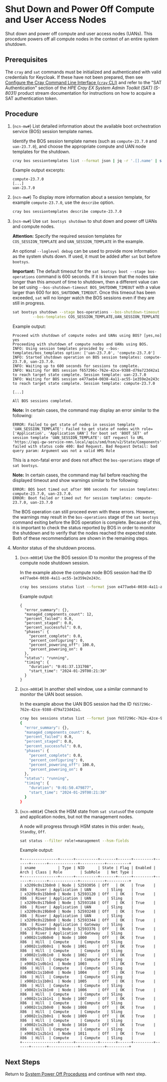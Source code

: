# Shut Down and Power Off Compute and User Access Nodes

Shut down and power off compute and user access nodes \(UANs\). This procedure powers off all compute nodes in the context of an entire system shutdown.

## Prerequisites

The `cray` and `sat` commands must be initialized and authenticated with valid credentials for Keycloak. If these have not been prepared, then see
[Configure the Cray Command Line Interface (`cray` CLI)](../configure_cray_cli.md) and refer to the "SAT Authentication" section of the *HPE Cray EX
System Admin Toolkit (SAT) (S-8031)* product stream documentation for instructions on how to acquire a SAT authentication token.

## Procedure

1. (`ncn-mw#`) List detailed information about the available boot orchestration service \(BOS\) session template names.

   Identify the BOS session template names (such as `compute-23.7.0` and `uan-23.7.0`), and choose the appropriate compute and UAN node templates for the shutdown.

   ```bash
   cray bos sessiontemplates list --format json | jq -r '.[].name' | sort
   ```

   Example output excerpts:

   ```text
   compute-23.7.0
   [...]
   uan-23.7.0
   ```

1. (`ncn-mw#`) To display more information about a session template, for example `compute-23.7.0`, use the `describe` option.

   ```bash
   cray bos sessiontemplates describe compute-23.7.0
   ```

1. (`ncn-mw#`) Use `sat bootsys shutdown` to shut down and power off UANs and compute nodes.

   **Attention:** Specify the required session templates for `COS_SESSION_TEMPLATE` and `UAN_SESSION_TEMPLATE` in the example.

   An optional `--loglevel debug` can be used to provide more information as the system shuts down. If used, it must be added after `sat` but before `bootsys`.

   **Important:** The default timeout for the `sat bootsys boot --stage bos-operations` command is 600 seconds. If it is known that
   the nodes take longer than this amount of time to shutdown, then a different value can be set using `--bos-shutdown-timeout BOS_SHUTDOWN_TIMEOUT`
   with a value larger than 600 for `BOS_SHUTDOWN_TIMEOUT`. Once this timeout has been exceeded, `sat` will no longer watch the BOS sessions
   even if they are still in progress.

   ```bash
   sat bootsys shutdown --stage bos-operations --bos-shutdown-timeout BOS_SHUTDOWN_TIMEOUT \
            --bos-templates COS_SESSION_TEMPLATE,UAN_SESSION_TEMPLATE
   ```

   Example output:

   ```text
   Proceed with shutdown of compute nodes and UANs using BOS? [yes,no] yes
   Proceeding with shutdown of compute nodes and UANs using BOS.
   INFO: Using session templates provided by --bos-templates/bos_templates option: ['uan-23.7.0', 'compute-23.7.0']
   INFO: Started shutdown operation on BOS session templates: compute-23.7.0, uan-23.7.0.
   INFO: Waiting up to 600 seconds for sessions to complete.
   INFO: Waiting for BOS session f657296c-762e-42ce-9388-d79a723d42a1 to reach target state complete. Session template: uan-23.7.0
   INFO: Waiting for BOS session e477aeb4-0038-4a11-ac55-1e359e2e243c to reach target state complete. Session template: compute-23.7.0

   [...]

   All BOS sessions completed.
   ```

   **Note:** In certain cases, the command may display an error similar to the following:

   ```text
   ERROR: Failed to get state of nodes in session template 'UAN_SESSION_TEMPLATE': Failed to get state of nodes with role=['Application', 'Application_UAN'] for boot set 'BOOT_SET' of session template 'UAN_SESSION_TEMPLATE': GET request to URL 'https://api-gw-service-nmn.local/apis/smd/hsm/v2/State/Components' failed with status code 400: Bad Request. Bad Request Detail: bad query param: Argument was not a valid HMS Role
   ```

   This is a non-fatal error and does not affect the `bos-operations` stage of `sat bootsys`.

   **Note:** In certain cases, the command may fail before reaching the displayed timeout
   and show warnings similar to the following:

   ```text
   ERROR: BOS boot timed out after 900 seconds for session templates: compute-23.7.0, uan-23.7.0.
   ERROR: Boot failed or timed out for session templates: compute-23.7.0, uan-23.7.0
   ```

    The BOS operation can still proceed even with these errors. However, the warnings
    may result in the `bos-operations` stage of the `sat bootsys` command exiting before the BOS
    operation is complete. Because of this, it is important to check the status reported by BOS in order to monitor the
    shutdown and to verify that the nodes reached the expected state. Both of these recommendations are shown
    in the remaining steps.

1. Monitor status of the shutdown process.

   1. (`ncn-m001#`) Use the BOS session ID to monitor the progress of the compute node shutdown session.

      In the example above the compute node BOS session had the ID `e477aeb4-0038-4a11-ac55-1e359e2e243c`.

      ```bash
      cray bos sessions status list --format json e477aeb4-0038-4a11-ac55-1e359e2e243c
      ```

      Example output:

      ```text
      {
        "error_summary": {},
        "managed_components_count": 12,
        "percent_failed": 0.0,
        "percent_staged": 0.0,
        "percent_successful": 0.0,
        "phases": {
          "percent_complete": 0.0,
          "percent_configuring": 0,
          "percent_powering_off": 100.0,
          "percent_powering_on": 0
        },
        "status": "running",
        "timing": {
          "duration": "0:01:37.131708",
          "start_time": "2024-01-29T00:21:30"
        }
      }
      ```

   1. (`ncn-m001#`) In another shell window, use a similar command to monitor the UAN boot session.

      In the example above the UAN BOS session had the ID `f657296c-762e-42ce-9388-d79a723d42a1`.

      ```bash
      cray bos sessions status list --format json f657296c-762e-42ce-9388-d79a723d42a1
      {
        "error_summary": {},
        "managed_components_count": 6,
        "percent_failed": 0.0,
        "percent_staged": 0.0,
        "percent_successful": 0.0,
        "phases": {
          "percent_complete": 0.0,
          "percent_configuring": 0,
          "percent_powering_off": 100.0,
          "percent_powering_on": 0
        },
        "status": "running",
        "timing": {
          "duration": "0:01:50.479877",
          "start_time": "2024-01-29T00:21:30"
        }
      }
      ```

   1. (`ncn-m001#`) Check the HSM state from `sat status`of the compute and application nodes, but not the management nodes.

      A node will progress through HSM states in this order: `Ready`, `Standby`, `Off`.

      ```bash
      sat status --filter role!=management --hsm-fields
      ```

      Example output:

      ```text
      +----------------+------+----------+-------+------+---------+------+-------+-------------+-----------+----------+
      | xname          | Type | NID      | State | Flag | Enabled | Arch | Class | Role        | SubRole   | Net Type |
      +----------------+------+----------+-------+------+---------+------+-------+-------------+-----------+----------+
      | x3209c0s13b0n0 | Node | 52593056 | Off   | OK   | True    | X86  | River | Application | UAN       | Sling    |
      | x3209c0s15b0n0 | Node | 52593120 | Off   | OK   | True    | X86  | River | Application | UAN       | Sling    |
      | x3209c0s17b0n0 | Node | 52593184 | Off   | OK   | True    | X86  | River | Application | UAN       | Sling    |
      | x3209c0s19b0n0 | Node | 52593248 | Off   | OK   | True    | X86  | River | Application | UAN       | Sling    |
      | x3209c0s22b0n0 | Node | 52593344 | Off   | OK   | True    | X86  | River | Application | Gateway   | Sling    |
      | x3209c0s23b0n0 | Node | 52593376 | Off   | OK   | True    | X86  | River | Application | Gateway   | Sling    |
      | x9002c1s0b0n0  | Node | 1000     | Off   | OK   | True    | X86  | Hill  | Compute     | Compute   | Sling    |
      | x9002c1s0b0n1  | Node | 1001     | Off   | OK   | True    | X86  | Hill  | Compute     | Compute   | Sling    |
      | x9002c1s0b1n0  | Node | 1002     | Off   | OK   | True    | X86  | Hill  | Compute     | Compute   | Sling    |
      | x9002c1s0b1n1  | Node | 1003     | Off   | OK   | True    | X86  | Hill  | Compute     | Compute   | Sling    |
      | x9002c1s1b0n0  | Node | 1004     | Off   | OK   | True    | X86  | Hill  | Compute     | Compute   | Sling    |
      | x9002c1s1b0n1  | Node | 1005     | Off   | OK   | True    | X86  | Hill  | Compute     | Compute   | Sling    |
      | x9002c1s1b1n0  | Node | 1006     | Off   | OK   | True    | X86  | Hill  | Compute     | Compute   | Sling    |
      | x9002c1s1b1n1  | Node | 1007     | Off   | OK   | True    | X86  | Hill  | Compute     | Compute   | Sling    |
      | x9002c1s2b0n0  | Node | 1008     | Off   | OK   | True    | X86  | Hill  | Compute     | Compute   | Sling    |
      | x9002c1s2b0n1  | Node | 1009     | Off   | OK   | True    | X86  | Hill  | Compute     | Compute   | Sling    |
      | x9002c1s2b1n0  | Node | 1010     | Off   | OK   | True    | X86  | Hill  | Compute     | Compute   | Sling    |
      | x9002c1s2b1n1  | Node | 1011     | Off   | OK   | True    | X86  | Hill  | Compute     | Compute   | Sling    |
      +----------------+------+----------+-------+------+---------+------+-------+-------------+-----------+----------+
      ```

## Next Steps

Return to [System Power Off Procedures](System_Power_Off_Procedures.md) and continue with next step.

